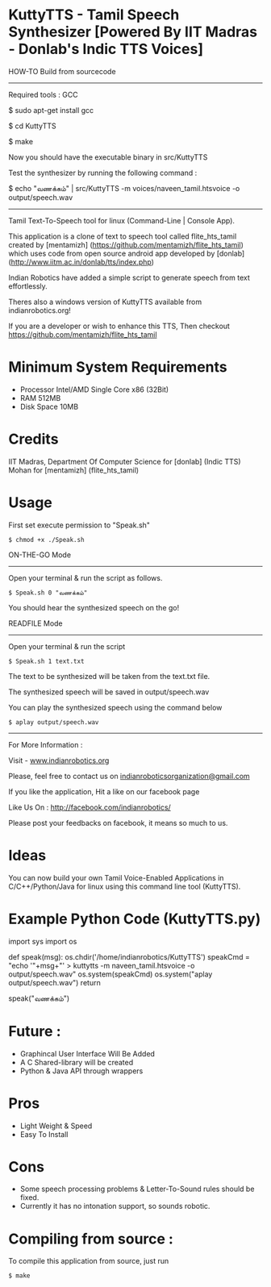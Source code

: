 KuttyTTS - Tamil Speech Synthesizer [Powered By IIT Madras - Donlab's Indic TTS Voices]
=======================================================================================

HOW-TO Build from sourcecode
****************************

Required tools : GCC

$ sudo apt-get install gcc

$ cd KuttyTTS

$ make

Now you should have the executable binary in src/KuttyTTS

Test the synthesizer by running the following command :

$ echo "வணக்கம்" | src/KuttyTTS -m voices/naveen_tamil.htsvoice -o output/speech.wav

*****************************************************************************

Tamil Text-To-Speech tool for linux (Command-Line | Console App).

This application is a clone of text to speech tool called flite_hts_tamil 
created by [mentamizh] (https://github.com/mentamizh/flite_hts_tamil)
which uses code from open source android app developed by [donlab]
(http://www.iitm.ac.in/donlab/tts/index.php)

Indian Robotics have added a simple script to generate speech from text effortlessly.

Theres also a windows version of KuttyTTS available from indianrobotics.org!

If you are a developer or wish to enhance this TTS,
Then checkout https://github.com/mentamizh/flite_hts_tamil


Minimum System Requirements
===========================

* Processor	Intel/AMD Single Core x86 (32Bit)
* RAM		512MB
* Disk Space	10MB

Credits
=======

IIT Madras, Department Of Computer Science for [donlab] (Indic TTS)
Mohan for [mentamizh] (flite_hts_tamil)

Usage
=============================================================================

First set execute permission to "Speak.sh"

	$ chmod +x ./Speak.sh

ON-THE-GO Mode
**************

Open your terminal & run the script as follows.

	$ Speak.sh 0 "வணக்கம்"

You should hear the synthesized speech on the go!

READFILE Mode
************

Open your terminal & run the script

	$ Speak.sh 1 text.txt

The text to be synthesized will be taken from the text.txt file.

The synthesized speech will be saved in output/speech.wav

You can play the synthesized speech using the command below

	$ aplay output/speech.wav

*********************************************************************************

For More Information :

Visit - www.indianrobotics.org

Please, feel free to contact us on indianroboticsorganization@gmail.com

If you like the application, Hit a like on our facebook page

Like Us On : http://facebook.com/indianrobotics/

Please post your feedbacks on facebook, it means so much to us.

Ideas
=====

You can now build your own Tamil Voice-Enabled Applications in C/C++/Python/Java for linux using this command line tool (KuttyTTS).

Example Python Code (KuttyTTS.py)
===================

import sys
import os

def speak(msg):
os.chdir('/home/indianrobotics/KuttyTTS')
speakCmd = "echo '"+msg+"' > kuttytts -m naveen_tamil.htsvoice -o output/speech.wav"
os.system(speakCmd)
os.system("aplay output/speech.wav")
return

speak("வணக்கம்")

Future :
========

* Graphincal User Interface Will Be Added
* A C Shared-library will be created
* Python & Java API through wrappers

Pros
=====

* Light Weight & Speed
* Easy To Install

Cons
=====

* Some speech processing problems & Letter-To-Sound rules should be fixed.
* Currently it has no intonation support, so sounds robotic.

Compiling from source :
=======================

To compile this application from source, just run

	$ make

